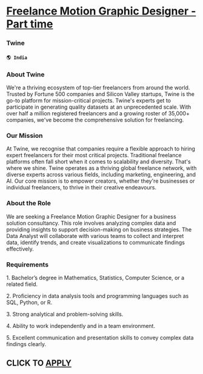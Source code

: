 # [Freelance Motion Graphic Designer - Part time](https://www.remotewlb.com/apply/freelance-motion-graphic-designer-part-time)  
### Twine  
#### `🌎 India`  

### About Twine

We're a thriving ecosystem of top-tier freelancers from around the world. Trusted by Fortune 500 companies and Silicon Valley startups, Twine is the go-to platform for mission-critical projects. Twine's experts get to participate in generating quality datasets at an unprecedented scale. With over half a million registered freelancers and a growing roster of 35,000+ companies, we've become the comprehensive solution for freelancing.

### Our Mission

At Twine, we recognise that companies require a flexible approach to hiring expert freelancers for their most critical projects. Traditional freelance platforms often fall short when it comes to scalability and diversity. That's where we shine. Twine operates as a thriving global freelance network, with diverse experts across various fields, including marketing, engineering, and AI. Our core mission is to empower creators, whether they're businesses or individual freelancers, to thrive in their creative endeavours.

### About the Role

We are seeking a Freelance Motion Graphic Designer for a business solution consultancy. This role involves analyzing complex data and providing insights to support decision-making on business strategies. The Data Analyst will collaborate with various teams to collect and interpret data, identify trends, and create visualizations to communicate findings effectively.

### Requirements

1\. Bachelor’s degree in Mathematics, Statistics, Computer Science, or a related field.

2\. Proficiency in data analysis tools and programming languages such as SQL, Python, or R.

3\. Strong analytical and problem-solving skills.

4\. Ability to work independently and in a team environment.

5\. Excellent communication and presentation skills to convey complex data findings clearly.

  
## CLICK TO [APPLY](https://www.remotewlb.com/apply/freelance-motion-graphic-designer-part-time)


